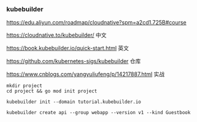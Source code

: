 ### kubebuilder

https://edu.aliyun.com/roadmap/cloudnative?spm=a2cd1.725B#course

https://cloudnative.to/kubebuilder/				 中文

https://book.kubebuilder.io/quick-start.html 英文

https://github.com/kubernetes-sigs/kubebuilder 仓库

https://www.cnblogs.com/yangyuliufeng/p/14217887.html 实战

```
mkdir project
cd project && go mod init project

kubebuilder init --domain tutorial.kubebuilder.io

kubebuilder create api --group webapp --version v1 --kind Guestbook
```

